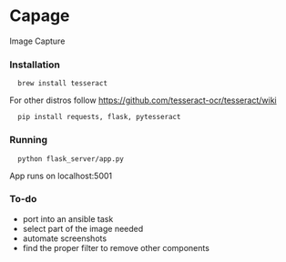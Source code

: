 # Capage
Image Capture

### Installation
```
  brew install tesseract
```

For other distros follow https://github.com/tesseract-ocr/tesseract/wiki

```
  pip install requests, flask, pytesseract
```

### Running

```
  python flask_server/app.py
```

App runs on localhost:5001


### To-do

* port into an ansible task
* select part of the image needed
* automate screenshots
* find the proper filter to remove other components
